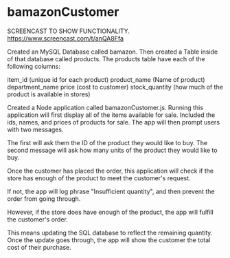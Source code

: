 # bamazonCustomer

SCREENCAST TO SHOW FUNCTIONALITY. 
https://www.screencast.com/t/anQA8Ffa 


Created an MySQL Database called bamazon.
Then created a Table inside of that database called products.
The products table have each of the following columns:



item_id (unique id for each product)
product_name (Name of product)
department_name
price (cost to customer)
stock_quantity (how much of the product is available in stores)

Created a Node application called bamazonCustomer.js. Running this application will first display all of the items available for sale. Included the ids, names, and prices of products for sale.
The app will then prompt users with two messages.

The first will ask them the ID of the product they would like to buy.
The second message will ask how many units of the product they would like to buy.


Once the customer has placed the order, this application will check if the store has enough of the product to meet the customer's request.

If not, the app will log phrase "Insufficient quantity", and then prevent the order from going through.


However, if the store does have enough of the product, the app will fulfill the customer's order.


This means updating the SQL database to reflect the remaining quantity.
Once the update goes through, the app will show the customer the total cost of their purchase.




